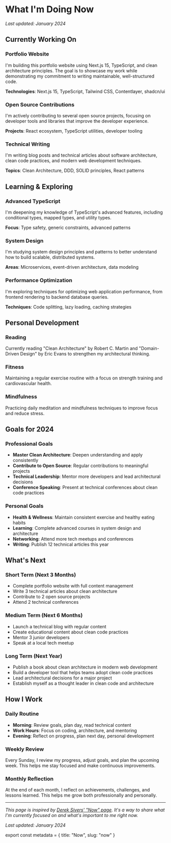 # What I'm Doing Now

_Last updated: January 2024_

## Currently Working On

### Portfolio Website

I'm building this portfolio website using Next.js 15, TypeScript, and clean architecture principles. The goal is to showcase my work while demonstrating my commitment to writing maintainable, well-structured code.

**Technologies**: Next.js 15, TypeScript, Tailwind CSS, Contentlayer, shadcn/ui

### Open Source Contributions

I'm actively contributing to several open source projects, focusing on developer tools and libraries that improve the developer experience.

**Projects**: React ecosystem, TypeScript utilities, developer tooling

### Technical Writing

I'm writing blog posts and technical articles about software architecture, clean code practices, and modern web development techniques.

**Topics**: Clean Architecture, DDD, SOLID principles, React patterns

## Learning & Exploring

### Advanced TypeScript

I'm deepening my knowledge of TypeScript's advanced features, including conditional types, mapped types, and utility types.

**Focus**: Type safety, generic constraints, advanced patterns

### System Design

I'm studying system design principles and patterns to better understand how to build scalable, distributed systems.

**Areas**: Microservices, event-driven architecture, data modeling

### Performance Optimization

I'm exploring techniques for optimizing web application performance, from frontend rendering to backend database queries.

**Techniques**: Code splitting, lazy loading, caching strategies

## Personal Development

### Reading

Currently reading "Clean Architecture" by Robert C. Martin and "Domain-Driven Design" by Eric Evans to strengthen my architectural thinking.

### Fitness

Maintaining a regular exercise routine with a focus on strength training and cardiovascular health.

### Mindfulness

Practicing daily meditation and mindfulness techniques to improve focus and reduce stress.

## Goals for 2024

### Professional Goals

- **Master Clean Architecture**: Deepen understanding and apply consistently
- **Contribute to Open Source**: Regular contributions to meaningful projects
- **Technical Leadership**: Mentor more developers and lead architectural decisions
- **Conference Speaking**: Present at technical conferences about clean code practices

### Personal Goals

- **Health & Wellness**: Maintain consistent exercise and healthy eating habits
- **Learning**: Complete advanced courses in system design and architecture
- **Networking**: Attend more tech meetups and conferences
- **Writing**: Publish 12 technical articles this year

## What's Next

### Short Term (Next 3 Months)

- Complete portfolio website with full content management
- Write 3 technical articles about clean architecture
- Contribute to 2 open source projects
- Attend 2 technical conferences

### Medium Term (Next 6 Months)

- Launch a technical blog with regular content
- Create educational content about clean code practices
- Mentor 3 junior developers
- Speak at a local tech meetup

### Long Term (Next Year)

- Publish a book about clean architecture in modern web development
- Build a developer tool that helps teams adopt clean code practices
- Lead architectural decisions for a major project
- Establish myself as a thought leader in clean code and architecture

## How I Work

### Daily Routine

- **Morning**: Review goals, plan day, read technical content
- **Work Hours**: Focus on coding, architecture, and mentoring
- **Evening**: Reflect on progress, plan next day, personal development

### Weekly Review

Every Sunday, I review my progress, adjust goals, and plan the upcoming week. This helps me stay focused and make continuous improvements.

### Monthly Reflection

At the end of each month, I reflect on achievements, challenges, and lessons learned. This helps me grow both professionally and personally.

---

_This page is inspired by [Derek Sivers' "Now" page](https://sive.rs/now). It's a way to share what I'm currently focused on and what's important to me right now._

_Last updated: January 2024_

export const metadata = {
title: "Now",
slug: "now"
}
